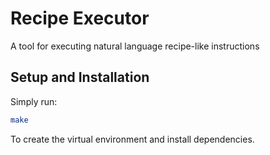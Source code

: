 # Recipe Executor

A tool for executing natural language recipe-like instructions

## Setup and Installation

Simply run:

```bash
make
```

To create the virtual environment and install dependencies.
